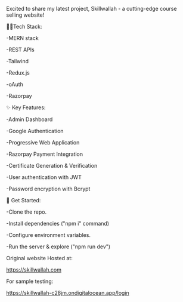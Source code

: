 Excited to share my latest project, Skillwallah - a cutting-edge course selling website!

👨‍💻Tech Stack:

-MERN stack

-REST APIs

-Tailwind

-Redux.js

-oAuth

-Razorpay


✨ Key Features:

-Admin Dashboard

-Google Authentication

-Progressive Web Application

-Razorpay Payment Integration

-Certificate Generation & Verification

-User authentication with JWT

-Password encryption with Bcrypt


🚀 Get Started:

-Clone the repo.

-Install dependencies ("npm i" command)

-Configure environment variables.

-Run the server & explore ("npm run dev")


Original website Hosted at:

https://skillwallah.com

For sample testing:

https://skillwallah-c28jm.ondigitalocean.app/login

